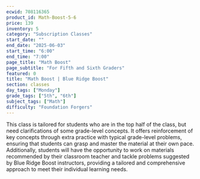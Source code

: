```yaml
---
ecwid: 708116365
product_id: Math-Boost-5-6
price: 139
inventory: 5
category: "Subscription Classes"
start_date: ""
end_date: "2025-06-03"
start_time: "6:00"
end_time: "7:00"
page_title: "Math Boost"
page_subtitle: "For Fifth and Sixth Graders"
featured: 0
title: "Math Boost | Blue Ridge Boost"
section: classes
day_tags: ["Monday"]
grade_tags: ["5th", "6th"]
subject_tags: ["Math"]
difficulty: "Foundation Forgers"
---
```

<p>This class is tailored for students who are in the top half of the class, but need clarifications of some grade-level concepts. It offers reinforcement of key concepts through extra practice with typical grade-level problems, ensuring that students can grasp and master the material at their own pace. Additionally, students will have the opportunity to work on materials recommended by their classroom teacher and tackle problems suggested by Blue Ridge Boost instructors, providing a tailored and comprehensive approach to meet their individual learning needs.
</p>
